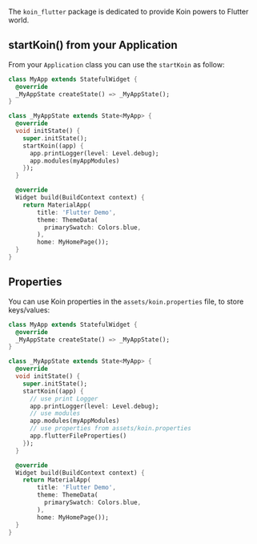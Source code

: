 
The `koin_flutter` package is dedicated to provide Koin powers to Flutter world.

## startKoin() from your Application

From your `Application` class you can use the `startKoin` as follow:

```dart
class MyApp extends StatefulWidget {
  @override
  _MyAppState createState() => _MyAppState();
}

class _MyAppState extends State<MyApp> {
  @override
  void initState() {
    super.initState();
    startKoin((app) {
      app.printLogger(level: Level.debug);
      app.modules(myAppModules)
    });
  }

  @override
  Widget build(BuildContext context) {
    return MaterialApp(
        title: 'Flutter Demo',
        theme: ThemeData(
          primarySwatch: Colors.blue,
        ),
        home: MyHomePage());
  }
}
```

## Properties

You can use Koin properties in the `assets/koin.properties` file, to store keys/values:

```dart
class MyApp extends StatefulWidget {
  @override
  _MyAppState createState() => _MyAppState();
}

class _MyAppState extends State<MyApp> {
  @override
  void initState() {
    super.initState();
    startKoin((app) {
      // use print Logger  
      app.printLogger(level: Level.debug);
      // use modules
      app.modules(myAppModules)
      // use properties from assets/koin.properties
      app.flutterFileProperties()
    });
  }

  @override
  Widget build(BuildContext context) {
    return MaterialApp(
        title: 'Flutter Demo',
        theme: ThemeData(
          primarySwatch: Colors.blue,
        ),
        home: MyHomePage());
  }
}
